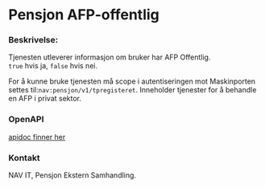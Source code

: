 # Pensjon AFP-offentlig
### Beskrivelse:
Tjenesten utleverer informasjon om bruker har AFP Offentlig.<br>
`true` hvis ja, `false` hvis nei.

For å kunne bruke tjenesten må scope i autentiseringen mot Maskinporten
settes til:`nav:pensjon/v1/tpregisteret`. Inneholder tjenester for å behandle en AFP i privat sektor.

### OpenAPI 
[apidoc finner her](src/main/resources/static/apidoc.yaml)

### Kontakt
<p>
NAV IT, Pensjon Ekstern Samhandling. 
</p>
